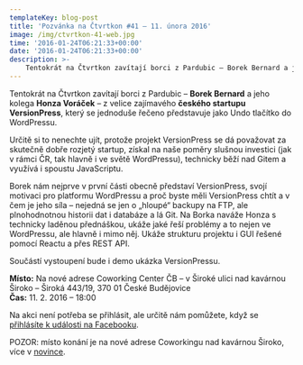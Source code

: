 ```yaml
---
templateKey: blog-post
title: 'Pozvánka na Čtvrtkon #41 – 11. února 2016'
image: /img/ctvrtkon-41-web.jpg
time: '2016-01-24T06:21:33+00:00'
date: '2016-01-24T06:21:33+00:00'
description: >-
    Tentokrát na Čtvrtkon zavítají borci z Pardubic – Borek Bernard a jeho kolega Honza Voráček – z velice zajímavého českého startupu VersionPress, který se jednoduše řečeno představuje jako Un...
---
```

Tentokrát na Čtvrtkon zavítají borci z Pardubic – **Borek Bernard** a jeho kolega **Honza Voráček** – z velice zajímavého **českého startupu VersionPress**, který se jednoduše řečeno představuje jako Undo tlačítko do WordPressu.

Určitě si to nenechte ujít, protože projekt VersionPress se dá považovat za skutečně dobře rozjetý startup, získal na naše poměry slušnou investici (jak v rámci ČR, tak hlavně i ve světě WordPressu), technicky běží nad Gitem a využívá i spoustu JavaScriptu.

Borek nám nejprve v první části obecně představí VersionPress, svojí motivaci pro platformu WordPressu a proč byste měli VersionPress chtít a v čem je jeho síla – nejedná se jen o „hloupé“ backupy na FTP, ale plnohodnotnou historii dat i databáze a lá Git. Na Borka naváže Honza s technicky laděnou přednáškou, ukáže jaké řeší problémy a to nejen ve WordPressu, ale hlavně i mimo něj. Ukáže strukturu projektu i GUI řešené pomocí Reactu a přes REST API.

Součástí vystoupení bude i demo ukázka VersionPressu.

**Místo:** Na nové adrese Coworking Center ČB – v Široké ulici nad kavárnou Široko – Široká 443/19, 370 01 České Budějovice  
**Čas:** 11. 2. 2016 – 18:00

Na akci není potřeba se přihlásit, ale určitě nám pomůžete, když se [přihlásíte k události na Facebooku](https://www.facebook.com/events/1668221370126658/).

POZOR: místo konání je na nové adrese Coworkingu nad kavárnou Široko, více v [novince](http://ctvrtkon.cz/pozor-ctvrtkon-na-nove-adrese-coworkingu-v-siroke-ulici/).